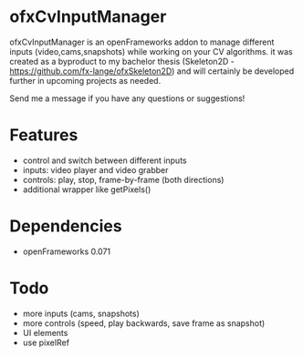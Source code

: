 ofxCvInputManager
=================

ofxCvInputManager is an openFrameworks addon to manage different inputs (video,cams,snapshots) while working on your CV algorithms. it was created as a byproduct to my bachelor thesis (Skeleton2D - https://github.com/fx-lange/ofxSkeleton2D) and will certainly be developed further in upcoming projects as needed.

Send me a message if you have any questions or suggestions!

Features
========

*	control and switch between different inputs
*	inputs: video player and video grabber
*	controls: play, stop, frame-by-frame (both directions)
*	additional wrapper like getPixels()

Dependencies
============

*	openFrameworks 0.071

Todo
====

*	more inputs (cams, snapshots)
*	more controls (speed, play backwards, save frame as snapshot)
*	UI elements
*	use pixelRef




